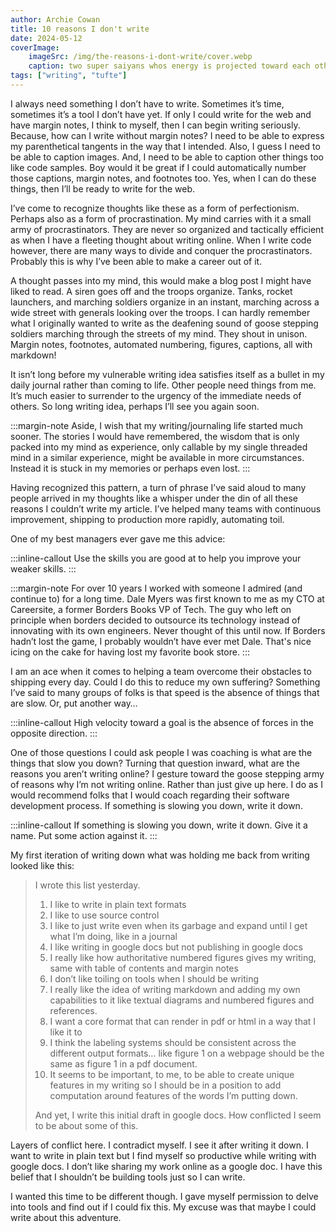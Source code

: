 ```yaml
---
author: Archie Cowan
title: 10 reasons I don't write
date: 2024-05-12
coverImage:
    imageSrc: /img/the-reasons-i-dont-write/cover.webp
    caption: two super saiyans whos energy is projected toward each other with a shallow depth of field, intense faces
tags: ["writing", "tufte"]
---
```


I always need something I don’t have to write. Sometimes it’s time, sometimes it’s a tool I don’t have yet. If only I could write for the web and have margin notes, I think to myself, then I can begin writing seriously. Because, how can I write without margin notes? I need to be able to express my parenthetical tangents in the way that I intended. Also, I guess I need to be able to caption images. And, I need to be able to caption other things too like code samples. Boy would it be great if I could automatically number those captions, margin notes, and footnotes too. Yes, when I can do these things, then I’ll be ready to write for the web.

I’ve come to recognize thoughts like these as a form of perfectionism. Perhaps also as a form of procrastination. My mind carries with it a small army of procrastinators. They are never so organized and tactically efficient as when I have a fleeting thought about writing online. When I write code however, there are many ways to divide and conquer the procrastinators. Probably this is why I’ve been able to make a career out of it.

A thought passes into my mind, this would make a blog post I might have liked to read. A siren goes off and the troops organize. Tanks, rocket launchers, and marching soldiers organize in an instant, marching across a wide street with generals looking over the troops. I can hardly remember what I originally wanted to write as the deafening sound of goose stepping soldiers marching through the streets of my mind. They shout in unison. Margin notes, footnotes, automated numbering, figures, captions, all with markdown!

It isn’t long before my vulnerable writing idea satisfies itself as a bullet in my daily journal rather than coming to life. Other people need things from me. It’s much easier to surrender to the urgency of the immediate needs of others. So long writing idea, perhaps I’ll see you again soon.

:::margin-note
Aside, I wish that my writing/journaling life started much sooner. The stories I would have remembered, the wisdom that is only packed into my mind as experience, only callable by my single threaded mind in a similar experience, might be available in more circumstances. Instead it is stuck in my memories or perhaps even lost.
:::

Having recognized this pattern, a turn of phrase I’ve said aloud to many people arrived in my thoughts like a whisper under the din of all these reasons I couldn’t write my article. I’ve helped many teams with continuous improvement, shipping to production more rapidly, automating toil.

One of my best managers ever gave me this advice:

:::inline-callout
Use the skills you are good at to help you improve your weaker skills.
:::

:::margin-note
For over 10 years I worked with someone I admired (and continue to) for a long time. Dale Myers was first known to me as my CTO at Careersite, a former Borders Books VP of Tech. The guy who left on principle when borders decided to outsource its technology instead of innovating with its own engineers. Never thought of this until now. If Borders hadn’t lost the game, I probably wouldn’t have ever met Dale. That's nice icing on the cake for having lost my favorite book store.
:::

I am an ace when it comes to helping a team overcome their obstacles to shipping every day. Could I do this to reduce my own suffering? Something I’ve said to many groups of folks is that speed is the absence of things that are slow. Or, put another way…

:::inline-callout
High velocity toward a goal is the absence of forces in the opposite direction.
:::

One of those questions I could ask people I was coaching is what are the things that slow you down? Turning that question inward, what are the reasons you aren’t writing online? I gesture toward the goose stepping army of reasons why I’m not writing online. Rather than just give up here. I do as I would recommend folks that I would coach regarding their software development process. If something is slowing you down, write it down.

:::inline-callout
If something is slowing you down, write it down. Give it a name. Put some action against it.
:::

My first iteration of writing down what was holding me back from writing looked like this:

> I wrote this list yesterday.
>
> 1. I like to write in plain text formats
> 1. I like to use source control
> 1. I like to just write even when its garbage and expand until I get what I’m doing, like in a journal
> 1. I like writing in google docs but not publishing in google docs
> 1. I really like how authoritative numbered figures gives my writing, same with table of contents and margin notes
> 1. I don’t like toiling on tools when I should be writing
> 1. I really like the idea of writing markdown and adding my own capabilities to it like textual diagrams and numbered figures and references.
> 1. I want a core format that can render in pdf or html in a way that I like it to
> 1. I think the labeling systems should be consistent across the different output formats… like figure 1 on a webpage should be the same as figure 1 in a pdf document.
> 1. It seems to be important, to me, to be able to create unique features in my writing so I should be in a position to add computation around features of the words I’m putting down.
>
> And yet, I write this initial draft in google docs. How conflicted I seem to be about some of this.

Layers of conflict here. I contradict myself. I see it after writing it down. I want to write in plain text but I find myself so productive while writing with google docs. I don’t like sharing my work online as a google doc. I have this belief that I shouldn’t be building tools just so I can write.

I wanted this time to be different though. I gave myself permission to delve into tools and find out if I could fix this. My excuse was that maybe I could write about this adventure.
